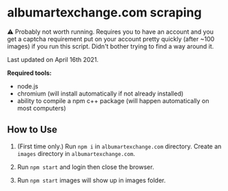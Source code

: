 # albumartexchange.com scraping

⚠️ Probably not worth running. Requires you to have an account and you get a captcha requirement put on your account pretty quickly (after ~100 images) if you run this script. Didn't bother trying to find a way around it.

Last updated on April 16th 2021.

**Required tools:**

- node.js
- chromium (will install automatically if not already installed)
- ability to compile a npm c++ package (will happen automatically on most computers)

## How to Use

1. (First time only.) Run `npm i` in `albumartexchange.com` directory. Create an `images` directory in `albumartexchange.com`.

2. Run `npm start` and login then close the browser.

3. Run `npm start` images will show up in images folder.
